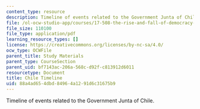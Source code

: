 ```yaml
---
content_type: resource
description: Timeline of events related to the Government Junta of Chile.
file: /ol-ocw-studio-app/courses/17-508-the-rise-and-fall-of-democracy-regime-change-spring-2002/88a4ad654dbd84964a1291d6c31675b9_chile_timeline.pdf
file_size: 110100
file_type: application/pdf
learning_resource_types: []
license: https://creativecommons.org/licenses/by-nc-sa/4.0/
ocw_type: OCWFile
parent_title: Study Materials
parent_type: CourseSection
parent_uid: bf7143ac-206a-568c-d92f-c813912d6011
resourcetype: Document
title: Chile Timeline
uid: 88a4ad65-4dbd-8496-4a12-91d6c31675b9
---
```

Timeline of events related to the Government Junta of Chile.